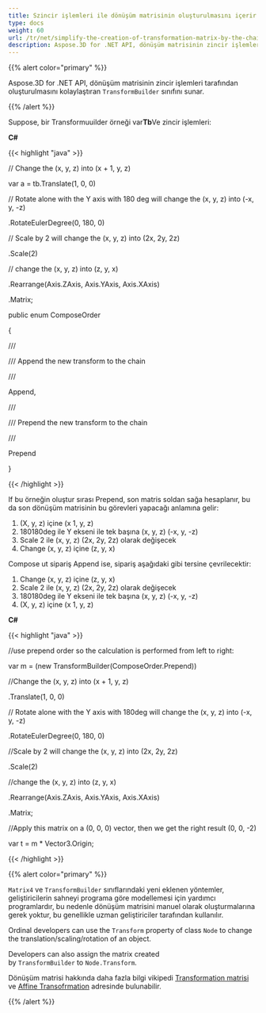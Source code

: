 ```yaml
---
title: Szincir işlemleri ile dönüşüm matrisinin oluşturulmasını içerir
type: docs
weight: 60
url: /tr/net/simplify-the-creation-of-transformation-matrix-by-the-chain-operations/
description: Aspose.3D for .NET API, dönüşüm matrisinin zincir işlemleri tarafından oluşturulmasını kolaylaştıran transformbuilder sınıfını sunar.
---
```

{{% alert color="primary" %}} 

Aspose.3D for .NET API, dönüşüm matrisinin zincir işlemleri tarafından oluşturulmasını kolaylaştıran `TransformBuilder` sınıfını sunar.

{{% /alert %}} 

Suppose, bir Transformuuilder örneği var**Tb**Ve zincir işlemleri:

**C#**

{{< highlight "java" >}}

 // Change the (x, y, z) into (x + 1, y, z)

var a = tb.Translate(1, 0, 0)

// Rotate alone with the Y axis with 180 deg will change the (x, y, z) into (-x, y, -z)

.RotateEulerDegree(0, 180, 0)

// Scale by 2 will change the (x, y, z) into (2x, 2y, 2z)

.Scale(2)

// change the (x, y, z) into (z, y, x)

.Rearrange(Axis.ZAxis, Axis.YAxis, Axis.XAxis)

.Matrix;



public enum ComposeOrder

{

   /// <summary>

   /// Append the new transform to the chain

   /// </summary>

   Append,

   /// <summary>

   /// Prepend the new transform to the chain

   /// </summary>

   Prepend

}

{{< /highlight >}}

If bu örneğin oluştur sırası Prepend, son matris soldan sağa hesaplanır, bu da son dönüşüm matrisinin bu görevleri yapacağı anlamına gelir:

1. (X, y, z) içine (x 1, y, z)
1. 180180deg ile Y ekseni ile tek başına (x, y, z) (-x, y, -z)
1. Scale 2 ile (x, y, z) (2x, 2y, 2z) olarak değişecek
1. Change (x, y, z) içine (z, y, x)

Compose ut sipariş Append ise, sipariş aşağıdaki gibi tersine çevrilecektir:

1. Change (x, y, z) içine (z, y, x)
1. Scale 2 ile (x, y, z) (2x, 2y, 2z) olarak değişecek
1. 180180deg ile Y ekseni ile tek başına (x, y, z) (-x, y, -z)
1. (X, y, z) içine (x 1, y, z)

**C#**

{{< highlight "java" >}}

 //use prepend order so the calculation is performed from left to right:

var m = (new TransformBuilder(ComposeOrder.Prepend))

   //Change the (x, y, z) into (x + 1, y, z)

   .Translate(1, 0, 0)

   // Rotate alone with the Y axis with 180deg will change the (x, y, z) into (-x, y, -z)

   .RotateEulerDegree(0, 180, 0)

   //Scale by 2 will change the (x, y, z) into (2x, 2y, 2z)

   .Scale(2)

   //change the (x, y, z) into (z, y, x)

   .Rearrange(Axis.ZAxis, Axis.YAxis, Axis.XAxis)

   .Matrix;

 //Apply this matrix on a (0, 0, 0) vector, then we get the right result (0, 0, -2)

 var t = m * Vector3.Origin;

{{< /highlight >}}

{{% alert color="primary" %}} 

`Matrix4` ve `TransformBuilder` sınıflarındaki yeni eklenen yöntemler, geliştiricilerin sahneyi programa göre modellemesi için yardımcı programlardır, bu nedenle dönüşüm matrisini manuel olarak oluşturmalarına gerek yoktur, bu genellikle uzman geliştiriciler tarafından kullanılır.

Ordinal developers can use the `Transform` property of class `Node` to change the translation/scaling/rotation of an object.

Developers can also assign the matrix created by `TransformBuilder` to `Node.Transform`.

Dönüşüm matrisi hakkında daha fazla bilgi vikipedi [Transformation matrisi](https://en.wikipedia.org/wiki/Transformation_matrix#Examples_in_3D_computer_graphics) ve [Affine Transofrmation](https://en.wikipedia.org/wiki/Affine_transformation) adresinde bulunabilir.

{{% /alert %}}
